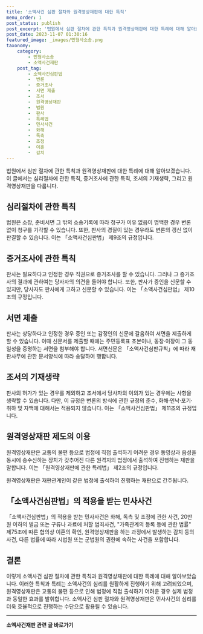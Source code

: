 ```yaml
---
title: '소액사건 심판 절차와 원격영상재판에 대한 특칙'
menu_order: 1
post_status: publish
post_excerpt: '법원에서 심판 절차에 관한 특칙과 원격영상재판에 대한 특례에 대해 알아보겠습니다. 이 글에서는 심리절차에 관한 특칙, 증거조사에 관한 특칙, 조서의 기재생략, 그리고 원격영상재판을 다룹니다.'
post_date: 2023-11-07 01:30:16
featured_image: _images/민형사소송.png
taxonomy:
    category:
        - 민형사소송
        - 소액사건재판
    post_tag:
        - 소액사건심판법
        -  변론
        -  증거조사
        -  서면 제출
        -  조서
        -  원격영상재판
        -  법원
        -  판사
        -  특례법
        -  민사사건
        -  화해
        -  독촉
        -  조정
        -  이혼
        -  감치
---
```



법원에서 심판 절차에 관한 특칙과 원격영상재판에 대한 특례에 대해 알아보겠습니다. 이 글에서는 심리절차에 관한 특칙, 증거조사에 관한 특칙, 조서의 기재생략, 그리고 원격영상재판을 다룹니다.

## 심리절차에 관한 특칙

법원은 소장, 준비서면 그 밖의 소송기록에 따라 청구가 이유 없음이 명백한 경우 변론 없이 청구를 기각할 수 있습니다. 또한, 판사의 경질이 있는 경우라도 변론의 갱신 없이 판결할 수 있습니다. 이는 「소액사건심판법」 제9조의 규정입니다.

## 증거조사에 관한 특칙

판사는 필요하다고 인정한 경우 직권으로 증거조사를 할 수 있습니다. 그러나 그 증거조사의 결과에 관하여는 당사자의 의견을 들어야 합니다. 또한, 판사가 증인을 신문할 수 있지만, 당사자도 판사에게 고하고 신문할 수 있습니다. 이는 「소액사건심판법」 제10조의 규정입니다.

## 서면 제출

판사는 상당하다고 인정한 경우 증인 또는 감정인의 신문에 갈음하여 서면을 제출하게 할 수 있습니다. 이때 신문서를 제출할 때에는 주민등록표 초본이나, 동장·이장이 그 동일성을 증명하는 서면을 첨부해야 합니다. 서면신문은 「소액사건심판규칙」에 따라 재판사무에 관한 문서양식에 따라 송달하여 행합니다.

## 조서의 기재생략

판사의 허가가 있는 경우를 제외하고 조서에서 당사자의 이의가 있는 경우에는 사항을 생략할 수 있습니다. 다만, 이 규정은 변론의 방식에 관한 규정의 준수, 화해·인낙·포기·취하 및 자백에 대해서는 적용되지 않습니다. 이는 「소액사건심판법」 제11조의 규정입니다.

## 원격영상재판 제도의 이용

원격영상재판은 교통의 불편 등으로 법정에 직접 출석하기 어려운 경우 동영상과 음성을 동시에 송수신하는 장치가 갖추어진 다른 원격지의 법정에서 출석하여 진행하는 재판을 말합니다. 이는 「원격영상재판에 관한 특례법」 제2조의 규정입니다.

원격영상재판은 재판관계인이 같은 법정에 출석하여 진행하는 재판으로 간주됩니다.

## 「소액사건심판법」의 적용을 받는 민사사건

「소액사건심판법」의 적용을 받는 민사사건은 화해, 독촉 및 조정에 관한 사건, 20만원 이하의 벌금 또는 구류나 과료에 처할 범죄사건, "가족관계의 등록 등에 관한 법률" 제75조에 따른 협의상 이혼의 확인, 원격영상재판을 하는 과정에서 발생하는 감치 등의 사건, 다른 법률에 따라 시법원 또는 군법원의 권한에 속하는 사건을 포함합니다.

## 결론

이렇게 소액사건 심판 절차에 관한 특칙과 원격영상재판에 대한 특례에 대해 알아보았습니다. 이러한 특칙과 특례는 소액사건의 심리를 원활하게 진행하기 위해 고려되었으며, 원격영상재판은 교통의 불편 등으로 인해 법정에 직접 출석하기 어려운 경우 실제 법정과 동일한 효과를 발휘합니다. 소액사건 심판 절차와 원격영상재판은 민사사건의 심리를 더욱 효율적으로 진행하는 수단으로 활용될 수 있습니다.
<!-- wp:separator -->
<hr class="wp-block-separator has-alpha-channel-opacity"/>
<!-- /wp:separator -->

<!-- wp:group {"backgroundColor":"base","layout":{"type":"constrained"}} -->
<div class="wp-block-group has-base-background-color has-background"><!-- wp:paragraph {"align":"center","fontSize":"medium"} -->
<p class="has-text-align-center has-large-font-size"><strong>소액사건재판 관련 글 바로가기</strong></p>
<!-- /wp:paragraph -->


<!-- wp:latest-posts
{"categories":[{"id":14756,"count":19,"description":"","link":"https://uknowlaw.com/category/%ec%86%8c%ec%95%a1%ec%82%ac%ea%b1%b4%ec%9e%ac%ed%8c%90/","name":"소액사건재판","slug":"소액사건재판","taxonomy":"category","parent":0,"meta":[],"_links":{"self":[{"href":"https://uknowlaw.com/wp-json/wp/v2/categories/14756"}],"collection":[{"href":"https://uknowlaw.com/wp-json/wp/v2/categories"}],"about":[{"href":"https://uknowlaw.com/wp-json/wp/v2/taxonomies/category"}],"wp:post_type":[{"href":"https://uknowlaw.com/wp-json/wp/v2/posts?categories=14756"}],"curies":[{"name":"wp","href":"https://api.w.org/{rel}","templated":true}]}}],"postsToShow":100,"excerptLength":28,"postLayout":"grid","columns":2,"featuredImageAlign":"left","featuredImageSizeSlug":"large","fontSize":"small"} /--></div>
<!-- /wp:group -->